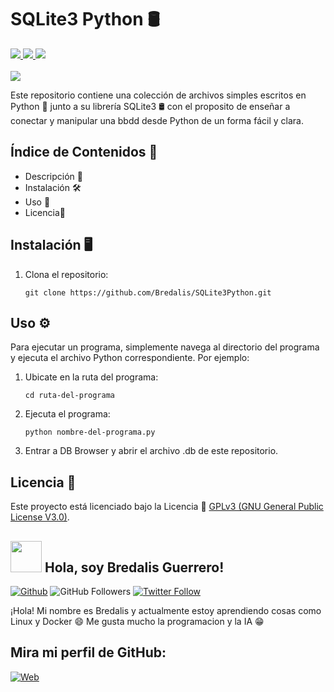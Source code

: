 <h1><b>SQLite3 Python 🛢️</b></h1>
<a href="https://www.python.org" target="_blank">
  <img src="https://img.shields.io/badge/Python-52BE80">
</a>
<a href="https://python-docs-es.readthedocs.io/es/3.10/library/sqlite3.html" target="_blank">
  <img src="https://img.shields.io/badge/SQLite3-5DADE2">
</a>
<a href="https://sqlitebrowser.org/" target="_blank">
  <img src="https://img.shields.io/badge/BD Browser-E5E7E9">
</a>
<br><br>

<img src="https://i.pinimg.com/236x/ad/a4/5d/ada45de2675b6b4425137f160db5e9c2.jpg">

<p>
  Este repositorio contiene una colección de archivos simples escritos en Python 🐍 junto 
  a su librería SQLite3 🛢️ con el proposito de enseñar a conectar y manipular una bbdd desde 
  Python de un forma fácil y clara.  
</p>

## Índice de Contenidos 🧾

- Descripción 📝
- Instalación 🛠️
- Uso 📘
- Licencia📜

## Instalación 🖥️

1. Clona el repositorio:

    ```
    git clone https://github.com/Bredalis/SQLite3Python.git
    ```
## Uso ⚙️

Para ejecutar un programa, simplemente navega al directorio del programa y ejecuta el archivo Python correspondiente. Por ejemplo:

1. Ubicate en la ruta del programa:

     ```
    cd ruta-del-programa
    ```
2. Ejecuta el programa:

    ```
    python nombre-del-programa.py
    ```
3. Entrar a DB Browser y abrir el archivo .db de este repositorio.

## Licencia 📜

Este proyecto está licenciado bajo la Licencia 📜 <a href="https://www.gnu.org/licenses/gpl-3.0.en.html" target="_blank">GPLv3 (GNU General Public License V3.0)</a>.

## <img src="https://avatars.githubusercontent.com/u/111624948?s=400&u=cd081f79392220d8cd2a22f2a8d5d3b18814350a&v=4" width="50" height="50"> Hola, soy Bredalis Guerrero!
[![Github](https://img.shields.io/github/followers/Bredalis?label=Follow&style=social)](https://github.com/Bredalis)
![GitHub Followers](https://img.shields.io/github/stars/bredalis?style=social)
[![Twitter Follow](https://img.shields.io/twitter/follow/bredalis_P?style=social)](https://twitter.com/bredalis_P)

¡Hola! Mi nombre es Bredalis y actualmente estoy aprendiendo cosas como Linux y Docker 😄
Me gusta mucho la programacion y la IA 😁

## Mira mi perfil de GitHub:
[![Web](https://img.shields.io/badge/GitHub-Bredalis-14a1f0?style=for-the-badge&logo=github&logoColor=white&labelColor=101010)](https://github.com/bredalis)
